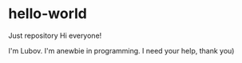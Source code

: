 # hello-world
Just repository
Hi everyone!

I'm Lubov. I'm anewbie in programming. I need your help, thank you)
